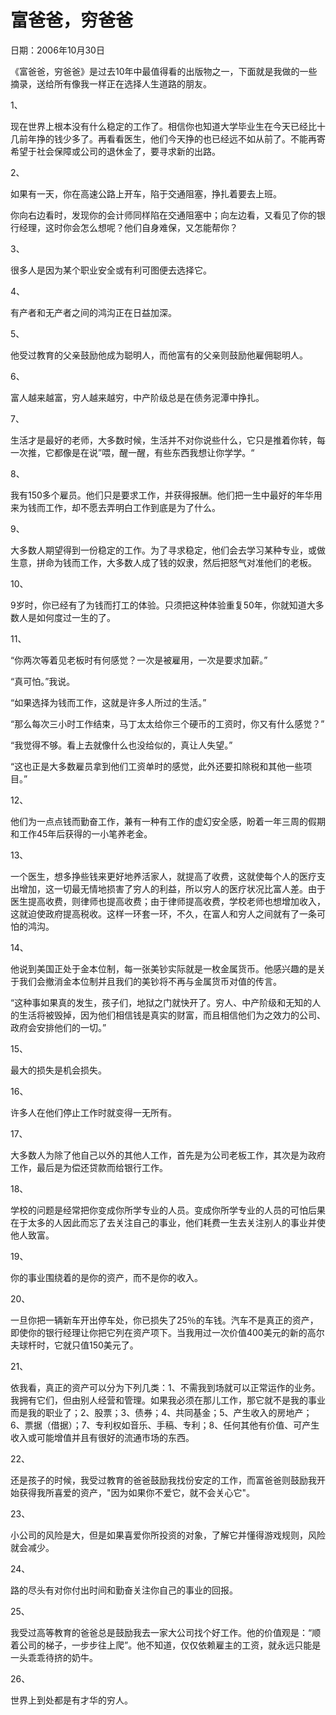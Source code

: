 # 富爸爸，穷爸爸

日期：2006年10月30日

《富爸爸，穷爸爸》是过去10年中最值得看的出版物之一，下面就是我做的一些摘录，送给所有像我一样正在选择人生道路的朋友。

1、

现在世界上根本没有什么稳定的工作了。相信你也知道大学毕业生在今天已经比十几前年挣的钱少多了。再看看医生，他们今天挣的也已经远不如从前了。不能再寄希望于社会保障或公司的退休金了，要寻求新的出路。

2、

如果有一天，你在高速公路上开车，陷于交通阻塞，挣扎着要去上班。

你向右边看时，发现你的会计师同样陷在交通阻塞中；向左边看，又看见了你的银行经理，这时你会怎么想呢？他们自身难保，又怎能帮你？

3、

很多人是因为某个职业安全或有利可图便去选择它。

4、

有产者和无产者之间的鸿沟正在日益加深。

5、

他受过教育的父亲鼓励他成为聪明人，而他富有的父亲则鼓励他雇佣聪明人。

6、

富人越来越富，穷人越来越穷，中产阶级总是在债务泥潭中挣扎。

7、

生活才是最好的老师，大多数时候，生活并不对你说些什么，它只是推着你转，每一次推，它都像是在说”喂，醒一醒，有些东西我想让你学学。“

8、

我有150多个雇员。他们只是要求工作，并获得报酬。他们把一生中最好的年华用来为钱而工作，却不愿去弄明白工作到底是为了什么。

9、

大多数人期望得到一份稳定的工作。为了寻求稳定，他们会去学习某种专业，或做生意，拼命为钱而工作，大多数人成了钱的奴隶，然后把怒气对准他们的老板。

10、

9岁时，你已经有了为钱而打工的体验。只须把这种体验重复50年，你就知道大多数人是如何度过一生的了。

11、

“你两次等着见老板时有何感觉？一次是被雇用，一次是要求加薪。”

“真可怕。”我说。

“如果选择为钱而工作，这就是许多人所过的生活。”

“那么每次三小时工作结束，马丁太太给你三个硬币的工资时，你又有什么感觉？”

“我觉得不够。看上去就像什么也没给似的，真让人失望。”

“这也正是大多数雇员拿到他们工资单时的感觉，此外还要扣除税和其他一些项目。”

12、

他们为一点点钱而勤奋工作，兼有一种有工作的虚幻安全感，盼着一年三周的假期和工作45年后获得的一小笔养老金。

13、

一个医生，想多挣些钱来更好地养活家人，就提高了收费，这就使每个人的医疗支出增加，这一切最无情地损害了穷人的利益，所以穷人的医疗状况比富人差。由于医生提高收费，则律师也提高收费；由于律师提高收费，学校老师也想增加收入，这就迫使政府提高税收。这样一环套一环，不久，在富人和穷人之间就有了一条可怕的鸿沟。

14、

他说到美国正处于金本位制，每一张美钞实际就是一枚金属货币。他感兴趣的是关于我们会撤消金本位制并且我们的美钞将不再与金属货币对值的传言。

“这种事如果真的发生，孩子们，地狱之门就快开了。穷人、中产阶级和无知的人的生活将被毁掉，因为他们相信钱是真实的财富，而且相信他们为之效力的公司、政府会安排他们的一切。”

15、

最大的损失是机会损失。

16、

许多人在他们停止工作时就变得一无所有。

17、

大多数人为除了他自己以外的其他人工作，首先是为公司老板工作，其次是为政府工作，最后是为偿还贷款而给银行工作。

18、

学校的问题是经常把你变成你所学专业的人员。变成你所学专业的人员的可怕后果在于太多的人因此而忘了去关注自己的事业，他们耗费一生去关注别人的事业并使他人致富。

19、

你的事业围绕着的是你的资产，而不是你的收入。

20、

一旦你把一辆新车开出停车处，你已损失了25％的车钱。汽车不是真正的资产，即使你的银行经理让你把它列在资产项下。当我用过一次价值400美元的新的高尔夫球杆时，它就只值150美元了。

21、

依我看，真正的资产可以分为下列几类：1、不需我到场就可以正常运作的业务。我拥有它们，但由别人经营和管理。如果我必须在那儿工作，那它就不是我的事业而是我的职业了；2、股票；3、债券；4、共同基金；5、产生收入的房地产；6、票据（借据）；7、专利权如音乐、手稿、专利；8、任何其他有价值、可产生收入或可能增值并且有很好的流通市场的东西。

22、

还是孩子的时候，我受过教育的爸爸鼓励我找份安定的工作，而富爸爸则鼓励我开始获得我所喜爱的资产，"因为如果你不爱它，就不会关心它"。

23、

小公司的风险是大，但是如果喜爱你所投资的对象，了解它并懂得游戏规则，风险就会减少。

24、

路的尽头有对你付出时间和勤奋关注你自己的事业的回报。

25、

我受过高等教育的爸爸总是鼓励我去一家大公司找个好工作。他的价值观是：“顺着公司的梯子，一步步往上爬”。他不知道，仅仅依赖雇主的工资，就永远只能是一头乖乖待挤的奶牛。

26、

世界上到处都是有才华的穷人。

